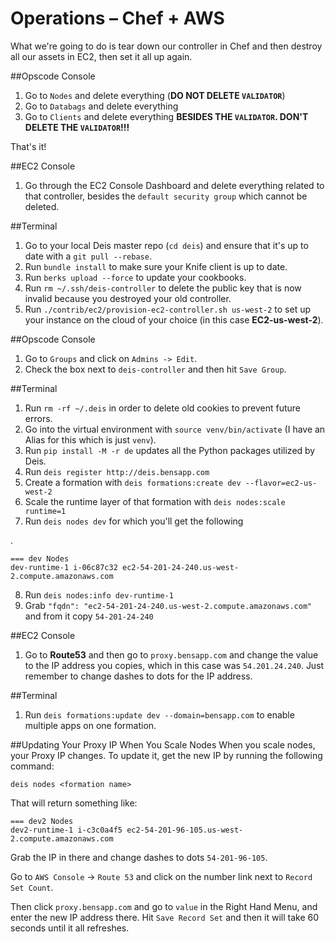 # Operations – Chef + AWS

What we're going to do is tear down our controller in Chef and then destroy all our assets in EC2, then set it all up again.

##Opscode Console
1. Go to `Nodes` and delete everything (**DO NOT DELETE `VALIDATOR`**)
2. Go to `Databags` and delete everything
3. Go to `Clients` and delete everything **BESIDES THE `VALIDATOR`. DON'T DELETE THE `VALIDATOR`!!!**

That's it!

##EC2 Console
1. Go through the EC2 Console Dashboard and delete everything related to that controller, besides the `default security group` which cannot be deleted.

##Terminal
1. Go to your local Deis master repo (`cd deis`) and ensure that it's up to date with a `git pull --rebase`.
2. Run `bundle install` to make sure your Knife client is up to date.
3. Run `berks upload --force` to update your cookbooks.
4. Run `rm ~/.ssh/deis-controller` to delete the public key that is now invalid because you destroyed your old controller.
5. Run `./contrib/ec2/provision-ec2-controller.sh us-west-2` to set up your instance on the cloud of your choice (in this case **EC2-us-west-2**).

##Opscode Console
1. Go to `Groups` and click on `Admins -> Edit`.
2. Check the box next to `deis-controller` and then hit `Save Group`.

##Terminal
1. Run `rm -rf ~/.deis` in order to delete old cookies to prevent future errors.
2. Go into the virtual environment with `source venv/bin/activate` (I have an Alias for this which is just `venv`).
3. Run `pip install -M -r de` updates all the Python packages utilized by Deis.
4. Run `deis register http://deis.bensapp.com`
5. Create a formation with `deis formations:create dev --flavor=ec2-us-west-2`
6. Scale the runtime layer of that formation with `deis nodes:scale runtime=1`
7. Run `deis nodes dev` for which you'll get the following

.

	=== dev Nodes
	dev-runtime-1 i-06c87c32 ec2-54-201-24-240.us-west-2.compute.amazonaws.com

8. Run `deis nodes:info dev-runtime-1`
9. Grab `"fqdn": "ec2-54-201-24-240.us-west-2.compute.amazonaws.com"` and from it copy `54-201-24-240`

##EC2 Console
1. Go to **Route53** and then go to `proxy.bensapp.com` and change the value to the IP address you copies, which in this case was `54.201.24.240`. Just remember to change dashes to dots for the IP address.

##Terminal
1. Run `deis formations:update dev --domain=bensapp.com` to enable multiple apps on one formation.

##Updating Your Proxy IP When You Scale Nodes
When you scale nodes, your Proxy IP changes.
To update it, get the new IP by running the following command:

	deis nodes <formation name>

That will return something like:

	=== dev2 Nodes
	dev2-runtime-1 i-c3c0a4f5 ec2-54-201-96-105.us-west-2.compute.amazonaws.com

Grab the IP in there and change dashes to dots `54-201-96-105`.

Go to `AWS Console` -> `Route 53` and click on the number link next to `Record Set Count`.

Then click `proxy.bensapp.com` and go to `value` in the Right Hand Menu, and enter the new IP address there. Hit `Save Record Set` and then it will take 60 seconds until it all refreshes.





